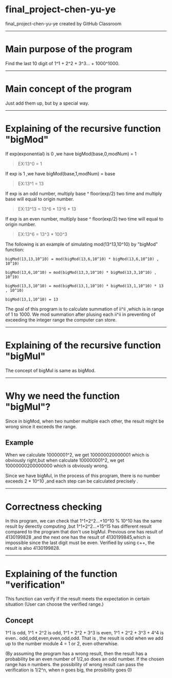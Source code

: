 # final_project-chen-yu-ye
final_project-chen-yu-ye created by GitHub Classroom
***
# Main purpose of the program

Find the last 10 digit of 1^1 + 2^2 + 3^3... + 1000^1000.
***
# Main concept of the program

Just add them up, but by a special way.
***
# Explaining of the recursive function "bigMod"

If exp(exponential) is 0 ,we have bigMod(base,0,modNum) = 1

> EX:13^0 = 1

If exp is 1 ,we have bigMod(base,1,modNum) = base

> EX:13^1 = 13

If exp is an odd number, multiply base ^ floor(exp/2) two time and multiply base will equal to origin number.

> EX:13^13 = 13^6 * 13^6 * 13 

If exp is an even number, multiply base ^ floor(exp/2) two time will equal to origin number.

> EX:13^6 = 13^3 * 100^3

The following is an example of simulating mod(13^13,10^10) by "bigMod" function:
```
bigMod(13,13,10^10) = mod(bigMod(13,6,10^10) * bigMod(13,6,10^10) , 10^10)

bigMod(13,6,10^10) = mod(bigMod(13,3,10^10) * bigMod(13,3,10^10) , 10^10)

bigMod(13,3,10^10) = mod(bigMod(13,1,10^10) * bigMod(13,1,10^10) * 13 , 10^10)

bigMod(13,1,10^10) = 13 
```

The goal of this program is to calculate summation of ii^ii ,which is in range of 1 to 1000.
We mod summation after plusing each ii^ii in preventing of exceeding the integer range the computer can store.
***

# Explaining of the recursive function "bigMul"

The concept of bigMul is same as bigMod.

***
# Why we need the function "bigMul"?

Since in bigMod, when two number multiple each other, the result might be wrong since it exceeds the range. 

## Example

When we calculate 10000001^2, we get 100000020000001 which is obviously right,but when calculate 100000001^2, we get 10000000200000000 which is obviously wrong.

Since we have bigMul, in the process of this program, there is no number exceeds 2 * 10^10 ,and each step can be calculated precisely .

***
# Correctness checking

In this program, we can check that 1^1+2^2...+10^10 % 10^10 has the same result by derectly computing
,but 1^1+2^2...+15^15 has different result compared to the program that don't use bigMul.
Previous one has result of 4130199828 ,and the next one has the result of 4130199845,which is impossible since the last digit must be even.
Verified by using c++, the result is also 4130199828.

***
# Explaining of the function "verification"

This function can verify if the result meets the expectation in certain situation
(User can choose the verified range.)

## Concept
1^1 is odd, 1^1 + 2^2 is odd, 1^1 + 2^2 + 3^3 is even,  1^1 + 2^2 + 3^3 + 4^4 is even.. odd,odd,even,even,odd,odd.
That is , the result is odd when we add up to the number module 4 = 1 or 2, even otherwhise.

(By assuming the program has a wrong result, then the result has a probability be an even number of 1/2,so does an odd number.
If the chosen range has n numbers. the possibility of wrong result can pass the verification is 1/2^n, when n goes big, the prosibility goes 0)

